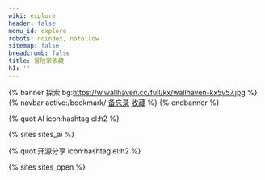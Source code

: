 ```yaml
---
wiki: explore
header: false
menu_id: explore
robots: noindex, nofollow
sitemap: false
breadcrumb: false
title: 冒险家收藏
h1: ''
---
```


{% banner 探索 bg:https://w.wallhaven.cc/full/kx/wallhaven-kx5v57.jpg %}
{% navbar active:/bookmark/ [备忘录](/notes/) [收藏](/bookmark/) %}
{% endbanner %}

{% quot AI icon:hashtag el:h2 %}

{% sites sites_ai %}

{% quot 开源分享 icon:hashtag el:h2 %}

{% sites sites_open %}
